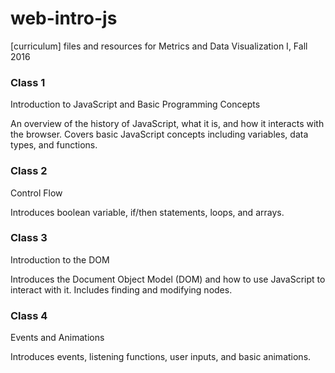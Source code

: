 # web-intro-js
[curriculum] files and resources for Metrics and Data Visualization I, Fall 2016

### Class 1

Introduction to JavaScript and Basic Programming Concepts

An overview of the history of JavaScript, what it is, and how it interacts with the browser. Covers basic JavaScript concepts including variables, data types, and functions. 

### Class 2
Control Flow

Introduces boolean variable, if/then statements, loops, and arrays.

### Class 3

Introduction to the DOM

Introduces the Document Object Model (DOM) and how to use JavaScript to interact with it. Includes finding and modifying nodes.

### Class 4

Events and Animations

Introduces events, listening functions, user inputs, and basic animations. 